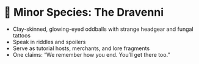 # 🧬 Minor Species: The Dravenni

- Clay-skinned, glowing-eyed oddballs with strange headgear and fungal tattoos
- Speak in riddles and spoilers
- Serve as tutorial hosts, merchants, and lore fragments
- One claims: “We remember how you end. You’ll get there too.”